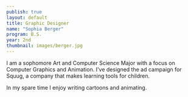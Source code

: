 ```yaml
---
publish: true
layout: default
title: Graphic Designer
name: "Sophia Berger"
program: B.S.
year: 2nd
thumbnail: images/berger.jpg
---
```

I am a sophomore Art and Computer Science Major with a focus on Computer Graphics and Animation. I've designed the ad campaign for Squug, a company that makes learning tools for children.

In my spare time I enjoy writing cartoons and animating.
